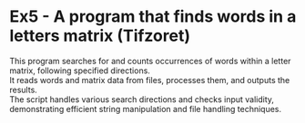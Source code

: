 # Ex5 - A program that finds words in a letters matrix (Tifzoret)
This program searches for and counts occurrences of words within a letter matrix, following specified directions.  
It reads words and matrix data from files, processes them, and outputs the results.  
The script handles various search directions and checks input validity, demonstrating efficient string manipulation and file handling techniques.
